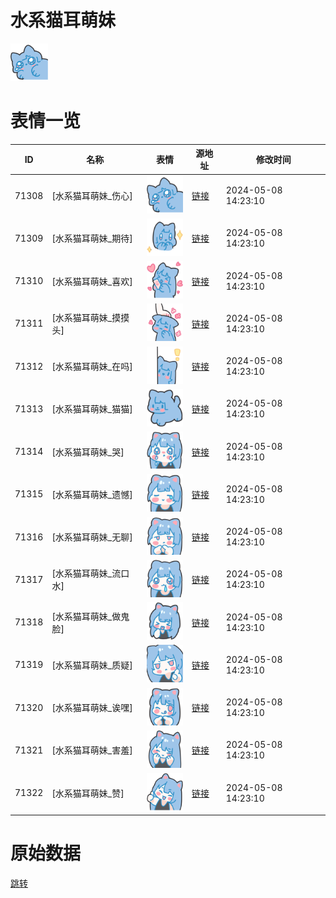 # 水系猫耳萌妹

<img src="./cover.png" height="60" alt="cover" />

# 表情一览

|ID|名称|表情|源地址|修改时间|
|----|----|----|----|----|
|71308|[水系猫耳萌妹_伤心]|<img src="./pic/071308_%5B水系猫耳萌妹_伤心%5D.png" height="60" alt="伤心"/>|[链接](https://i0.hdslb.com/bfs/garb/812dc5ec151bcba5b548d2449713893342fe6af8.png)|2024-05-08 14:23:10|
|71309|[水系猫耳萌妹_期待]|<img src="./pic/071309_%5B水系猫耳萌妹_期待%5D.png" height="60" alt="期待"/>|[链接](https://i0.hdslb.com/bfs/garb/f96e981d4286e34fac09261d54d836f628cd9c59.png)|2024-05-08 14:23:10|
|71310|[水系猫耳萌妹_喜欢]|<img src="./pic/071310_%5B水系猫耳萌妹_喜欢%5D.png" height="60" alt="喜欢"/>|[链接](https://i0.hdslb.com/bfs/garb/8c4fd4546ee19052dd0a29e485990f95e644ed3c.png)|2024-05-08 14:23:10|
|71311|[水系猫耳萌妹_摸摸头]|<img src="./pic/071311_%5B水系猫耳萌妹_摸摸头%5D.png" height="60" alt="摸摸头"/>|[链接](https://i0.hdslb.com/bfs/garb/e5cadbbe3583d1759f16a1b53df8db745d117cfa.png)|2024-05-08 14:23:10|
|71312|[水系猫耳萌妹_在吗]|<img src="./pic/071312_%5B水系猫耳萌妹_在吗%5D.png" height="60" alt="在吗"/>|[链接](https://i0.hdslb.com/bfs/garb/e296cf177dded417b35de9a7597785a61c2db210.png)|2024-05-08 14:23:10|
|71313|[水系猫耳萌妹_猫猫]|<img src="./pic/071313_%5B水系猫耳萌妹_猫猫%5D.png" height="60" alt="猫猫"/>|[链接](https://i0.hdslb.com/bfs/garb/f5bc8e12d57f7f82435cff018bb739a773317da9.png)|2024-05-08 14:23:10|
|71314|[水系猫耳萌妹_哭]|<img src="./pic/071314_%5B水系猫耳萌妹_哭%5D.png" height="60" alt="哭"/>|[链接](https://i0.hdslb.com/bfs/garb/e7279d38173d35ccd18e920614fcf939593bd794.png)|2024-05-08 14:23:10|
|71315|[水系猫耳萌妹_遗憾]|<img src="./pic/071315_%5B水系猫耳萌妹_遗憾%5D.png" height="60" alt="遗憾"/>|[链接](https://i0.hdslb.com/bfs/garb/1c49056759b503efcdbc94084c6b490bcc4031e6.png)|2024-05-08 14:23:10|
|71316|[水系猫耳萌妹_无聊]|<img src="./pic/071316_%5B水系猫耳萌妹_无聊%5D.png" height="60" alt="无聊"/>|[链接](https://i0.hdslb.com/bfs/garb/e8263e58530f2491b0a54d3a94e5b1cd0222b73e.png)|2024-05-08 14:23:10|
|71317|[水系猫耳萌妹_流口水]|<img src="./pic/071317_%5B水系猫耳萌妹_流口水%5D.png" height="60" alt="流口水"/>|[链接](https://i0.hdslb.com/bfs/garb/3d707496cebb1aa80776984bfc84852c88eb10d1.png)|2024-05-08 14:23:10|
|71318|[水系猫耳萌妹_做鬼脸]|<img src="./pic/071318_%5B水系猫耳萌妹_做鬼脸%5D.png" height="60" alt="做鬼脸"/>|[链接](https://i0.hdslb.com/bfs/garb/687b8090779c6901b7d846e84910ded75c328d82.png)|2024-05-08 14:23:10|
|71319|[水系猫耳萌妹_质疑]|<img src="./pic/071319_%5B水系猫耳萌妹_质疑%5D.png" height="60" alt="质疑"/>|[链接](https://i0.hdslb.com/bfs/garb/a1f06d6d368012fd86694616094916f10658458d.png)|2024-05-08 14:23:10|
|71320|[水系猫耳萌妹_诶嘿]|<img src="./pic/071320_%5B水系猫耳萌妹_诶嘿%5D.png" height="60" alt="诶嘿"/>|[链接](https://i0.hdslb.com/bfs/garb/acbc4ba85f26cb0274a23d27cb599c795ffd9a2c.png)|2024-05-08 14:23:10|
|71321|[水系猫耳萌妹_害羞]|<img src="./pic/071321_%5B水系猫耳萌妹_害羞%5D.png" height="60" alt="害羞"/>|[链接](https://i0.hdslb.com/bfs/garb/095ad6bcdda4fb533fb9d98266b8fc7e087c7547.png)|2024-05-08 14:23:10|
|71322|[水系猫耳萌妹_赞]|<img src="./pic/071322_%5B水系猫耳萌妹_赞%5D.png" height="60" alt="赞"/>|[链接](https://i0.hdslb.com/bfs/garb/f9af35af6e48a1949f6b21ae2f85224d9aae5a77.png)|2024-05-08 14:23:10|

# 原始数据

[跳转](./raw.json)

